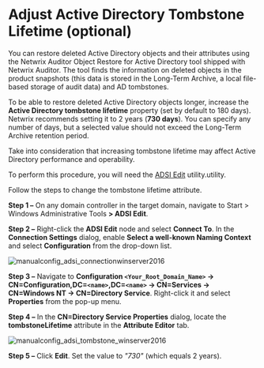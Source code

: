 # Adjust Active Directory Tombstone Lifetime (optional)

You can restore deleted Active Directory objects and their attributes using the Netwrix Auditor
Object Restore for Active Directory tool shipped with Netwrix Auditor. The tool finds the
information on deleted objects in the product snapshots (this data is stored in the Long-Term
Archive, a local file-based storage of audit data) and AD tombstones.

To be able to restore deleted Active Directory objects longer, increase the **Active Directory
tombstone lifetime** property (set by default to 180 days). Netwrix recommends setting it to 2 years
(**730 days**). You can specify any number of days, but a selected value should not exceed the
Long-Term Archive retention period.

Take into consideration that increasing tombstone lifetime may affect Active Directory performance
and operability.

To perform this procedure, you will need the
[ADSI Edit](<http://technet.microsoft.com/en-us/library/cc773354(v=ws.10).aspx>) utility.utility.

Follow the steps to change the tombstone lifetime attribute.

**Step 1 –** On any domain controller in the target domain, navigate to Start > Windows
Administrative Tools **> ADSI Edit**.

**Step 2 –** Right-click the **ADSI Edit** node and select **Connect To**. In the **Connection
Settings** dialog, enable **Select a well-known Naming Context** and select **Configuration** from
the drop-down list.

![manualconfig_adsi_connectionwinserver2016](/img/product_docs/1secure/configuration/ad/manualconfig_adsi_connectionwinserver2016.webp)

**Step 3 –** Navigate to **Configuration `<Your_Root_Domain_Name>` →
CN=Configuration,DC=`<name>`,DC=`<name>` → CN=Services → CN=Windows NT → CN=Directory Service**.
Right-click it and select **Properties** from the pop-up menu.

**Step 4 –** In the **CN=Directory Service Properties** dialog, locate the **tombstoneLifetime**
attribute in the **Attribute Editor** tab.

![manualconfig_adsi_tombstone_winserver2016](/img/product_docs/auditor/auditor/configuration/activedirectory/manualconfig_adsi_tombstone_winserver2016.webp)

**Step 5 –** Click **Edit**. Set the value to _"730"_ (which equals 2 years).
